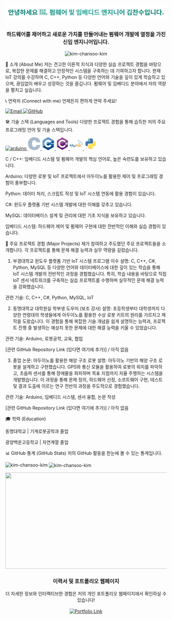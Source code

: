 <h1 align="center">
<img src="https://raw.githubusercontent.com/kim-chansoo-kim/kim-chansoo-kim/refs/heads/main/assets/welcome-gradient-final.svg" alt="안녕하세요 👋, 펌웨어 및 임베디드 엔지니어 김찬수입니다." width="600"/>
</h1>
<h3 align="center">하드웨어를 제어하고 새로운 가치를 만들어내는 펌웨어 개발에 열정을 가진 신입 엔지니어입니다.</h3>

<p align="center">
<img src="https://komarev.com/ghpvc/?username=kim-chansoo-kim&label=Profile%20views&color=0e75b6&style=flat" alt="kim-chansoo-kim" />
</p>

🌟 소개 (About Me)
저는 견고한 이론적 지식과 다양한 실습 프로젝트 경험을 바탕으로, 복잡한 문제를 해결하고 안정적인 시스템을 구축하는 데 기여하고자 합니다. 현재 IoT 강의를 수강하며 C, C++, Python 등 다양한 언어와 기술을 깊이 있게 학습하고 있으며, 끊임없이 배우고 성장하는 것을 즐깁니다. 펌웨어 및 임베디드 분야에서 저의 역량을 펼치고 싶습니다.

📞 연락처 (Connect with me)
언제든지 편하게 연락 주세요!

<p align="left">
<a href="mailto:gagunge2@gmail.com">
<img src="https://img.shields.io/badge/Email-D14836?style=for-the-badge&logo=gmail&logoColor=white" alt="Email" />
</a>
<a href="https://github.com/kim-chansoo-kim" target="_blank" rel="noreferrer">
<img src="https://img.shields.io/badge/GitHub-100000?style=for-the-badge&logo=github&logoColor=white" alt="GitHub" />
</a>
<!-- 전화번호는 GitHub에 직접 노출하기보다 이메일로 문의 유도하는 것이 일반적입니다. -->
<!-- 필요 시, "010-4723-0943"과 같이 텍스트로 추가할 수 있습니다. -->
</p>

🛠️ 기술 스택 (Languages and Tools)
다양한 프로젝트 경험을 통해 습득한 저의 주요 프로그래밍 언어 및 기술 스택입니다.

<p align="left">
<a href="https://www.arduino.cc/" target="_blank" rel="noreferrer"> <img src="https://cdn.worldvectorlogo.com/logos/arduino-1.svg" alt="arduino" width="40" height="40"/> </a>
<a href="https://www.cprogramming.com/" target="_blank" rel="noreferrer"> <img src="https://raw.githubusercontent.com/devicons/devicon/master/icons/c/c-original.svg" alt="c" width="40" height="40"/> </a>
<a href="https://www.w3schools.com/cpp/" target="_blank" rel="noreferrer"> <img src="https://raw.githubusercontent.com/devicons/devicon/master/icons/cplusplus/cplusplus-original.svg" alt="cplusplus" width="40" height="40"/> </a>
<a href="https://www.w3schools.com/cs/" target="_blank" rel="noreferrer"> <img src="https://raw.githubusercontent.com/devicons/devicon/master/icons/csharp/csharp-original.svg" alt="csharp" width="40" height="40"/> </a>
<a href="https://www.mysql.com/" target="_blank" rel="noreferrer"> <img src="https://raw.githubusercontent.com/devicons/devicon/master/icons/mysql/mysql-original-wordmark.svg" alt="mysql" width="40" height="40"/> </a>
<a href="https://www.python.org" target="_blank" rel="noreferrer"> <img src="https://raw.githubusercontent.com/devicons/devicon/master/icons/python/python-original.svg" alt="python" width="40" height="40"/> </a>
</p>

<p align="left">

C / C++: 임베디드 시스템 및 펌웨어 개발의 핵심 언어로, 높은 숙련도를 보유하고 있습니다.

Arduino: 다양한 로봇 및 IoT 프로젝트에서 아두이노를 활용한 제어 및 프로그래밍 경험이 풍부합니다.

Python: 데이터 처리, 스크립트 작성 및 IoT 시스템 연동에 활용 경험이 있습니다.

C#: 윈도우 플랫폼 기반 시스템 개발에 대한 이해를 갖추고 있습니다.

MySQL: 데이터베이스 설계 및 관리에 대한 기초 지식을 보유하고 있습니다.

임베디드 시스템: 하드웨어 제어 및 펌웨어 구현에 대한 전반적인 이해와 실습 경험이 있습니다.

</p>

🚀 주요 프로젝트 경험 (Major Projects)
제가 참여하고 주도했던 주요 프로젝트들을 소개합니다. 각 프로젝트를 통해 문제 해결 능력과 실무 역량을 길렀습니다.

1. 부경대학교 윈도우 플랫폼 기반 IoT 시스템 프로그램 이수
설명: C, C++, C#, Python, MySQL 등 다양한 언어와 데이터베이스에 대한 깊이 있는 학습을 통해 IoT 시스템 개발의 전반적인 과정을 경험했습니다. 특히, 학습 내용을 바탕으로 직접 IoT 센서 네트워크를 구축하는 실습 프로젝트를 수행하며 실무적인 문제 해결 능력을 강화했습니다.

관련 기술: C, C++, C#, Python, MySQL, IoT

<!-- 프로젝트 관련 스크린샷이나 GIF가 있다면 여기에 추가하여 시각적인 정보를 제공할 수 있습니다. -->

2. 동명대학교 대학원실 학부생 도우미 (보조 강사)
설명: 초등학생부터 대학생까지 다양한 연령대의 학생들에게 아두이노를 활용한 수상 로봇 키트의 원리를 가르치고 제작을 도왔습니다. 이 경험을 통해 복잡한 기술 개념을 쉽게 설명하는 능력과, 프로젝트 진행 중 발생하는 예상치 못한 문제에 대한 해결 능력을 키울 수 있었습니다.

관련 기술: Arduino, 로봇공학, 교육, 협업

[관련 GitHub Repository Link (있다면 여기에 추가)] / 아직 없음

<!-- 프로젝트 관련 스크린샷이나 GIF가 있다면 여기에 추가하여 시각적인 정보를 제공할 수 있습니다. -->

3. 졸업 논문: 아두이노를 활용한 해양 구조 로봇
설명: 아두이노 기반의 해양 구조 로봇을 설계하고 구현했습니다. GPS와 통신 모듈을 활용하여 로봇의 위치를 파악하고, 초음파 센서를 통해 장애물을 회피하며 목표 지점까지 자율 주행하는 시스템을 개발했습니다. 이 과정을 통해 문제 정의, 하드웨어 선정, 소프트웨어 구현, 테스트 및 결과 도출에 이르는 연구 전반의 과정을 주도적으로 경험했습니다.

관련 기술: Arduino, 임베디드 시스템, 센서 융합, 논문 작성

[관련 GitHub Repository Link (있다면 여기에 추가)] / 아직 없음

<!-- 프로젝트 관련 스크린샷이나 GIF가 있다면 여기에 추가하여 시각적인 정보를 제공할 수 있습니다. -->

🎓 학력 (Education)
<p align="left">

동명대학교 | 기계로봇공학과 졸업

광양백운고등학교 | 자연계열 졸업

</p>

📊 GitHub 통계 (GitHub Stats)
저의 GitHub 활동을 한눈에 볼 수 있는 통계입니다.

<p align="left">
<img align="left" src="https://github-readme-stats.vercel.app/api/top-langs?username=kim-chansoo-kim&show_icons=true&locale=en&layout=compact" alt="kim-chansoo-kim" />
</p>

<p>&nbsp;<img align="center" src="https://github-readme-stats.vercel.app/api?username=kim-chansoo-kim&show_icons=true&locale=en" alt="kim-chansoo-kim" /></p>

<a href="https://www.gitanimals.org/en_US?utm_medium=image&utm_source=kim-chansoo-kim&utm_content=farm">
<img src="https://render.gitanimals.org/farms/kim-chansoo-kim" width="600" height="300"/>
</a>

<h3 align="center">이력서 및 포트폴리오 웹페이지</h3>
<p align="center">
더 자세한 정보와 인터랙티브한 경험은 저의 개인 포트폴리오 웹페이지에서 확인하실 수 있습니다!
<br><br>
<a href="https://g.co/gemini/share/d2a3429f6f2c" target="_blank" rel="noopener noreferrer">
<img src="https://img.shields.io/badge/Visit%20My%20Portfolio-teal?style=for-the-badge&logo=vercel&logoColor=white" alt="Portfolio Link" />
</a>
</p>
